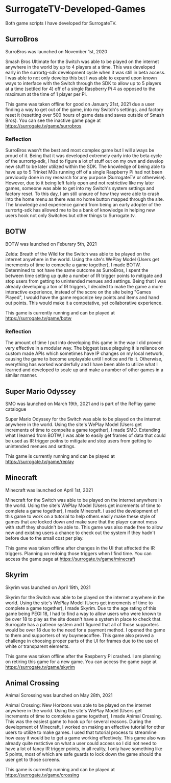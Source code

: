 # SurrogateTV-Developed-Games
Both game scripts I have developed for SurrogateTV. 

## SurroBros
SurroBros was launched on November 1st, 2020

Smash Bros Ultimate for the Switch was able to be played on the internet anywhere in the world by up to 4 players at a time. This was developed early in the surrortg-sdk development cycle when it was still in beta access. I was able to not only develop this but I was able to expand upon known ways to interface with the Switch through the SDK to allow up to 5 players at a time (settled for 4) off of a single Raspberry Pi 4 as opposed to the maximum at the time of 1 player per Pi. 

This game was taken offline for good on January 21st, 2021 due a user finding a way to get out of the game, into my Switch's settings, and factory reset it (resetting over 500 hours of game data and saves outside of Smash Bros). You can see the inactive game page at https://surrogate.tv/game/surrobros

### Reflection

SurroBros wasn't the best and most complex game but I will always be proud of it. Being that it was developed extremely early into the beta cycle of the surrortg-sdk, I had to figure a lot of stuff out on my own and develop new stuff to be later utilized within the SDK. The knowledge of being able to have up to 5 Trinket M0s running off of a single Raspberry Pi had not been previously done in my research for any purpose (SurrogateTV or otherwise). However, due to it being left fairly open and not restrictive like my later games, someone was able to get into my Switch's system settings and factory reset. To this day, I am still unsure of how they were able to crash into the home menu as there was no home button mapped through the site. The knowledge and experience gained from being an early adopter of the surrortg-sdk has allowed me to be a bank of knowledge in helping new users hook not only Switches but other things to Surrogate.tv. 

## BOTW
BOTW was launched on Feburary 5th, 2021

Zelda: Breath of the Wild for the Switch was able to be played on the internet anywhere in the world. Using the site's WePlay Model (Users get increments of time to compelte a game together), I made BOTW. Determined to not have the same outcome as SurroBros, I spent the between time setting up quite a number of IR trigger points to mitigate and stop users from getting to unintended menues and settings. Being that I was already developing a ton of IR triggers, I decided to make the game a more interactive experience, instead of the score on the site being "Games Played", I would have the game regocnize key points and items and hand out points. This would make it a competative, yet collaborative experience. 

This game is currently running and can be played at https://surrogate.tv/game/botw

### Reflection

The amount of time I put into developing this game in the way I did proved very effective in a modular way. The biggest issue plaguing it is reliance on custom made APIs which sometimes have IP changes on my local network, causing the game to become unplayable until I notice and fix it. Otherwise, everything has worked wonderfully and I have been able to utilize what I learned and developed to scale up and make a number of other games in a similar manner. 

## Super Mario Odyssey 
SMO was launched on March 19th, 2021 and is part of the RePlay game catalogue

Super Mario Odyssey for the Switch was able to be played on the internet anywhere in the world. Using the site's WePlay Model (Users get increments of time to compelte a game together), I made SMO. Extending what I learned from BOTW, I was able to easily get frames of data that could be used as IR trigger poitns to mitigate and stop users from getting to unintended menues and settings. 

This game is currently running and can be played at https://surrogate.tv/game/replay

## Minecraft
Minecraft was launched on April 1st, 2021

Minecraft for the Switch was able to be played on the internet anywhere in the world. Using the site's WePlay Model (Users get increments of time to complete a game together), I made Minecraft. I used the development of this game to work on a tutorial to help others easily make these style of games that are locked down and make sure that the player cannot mess with stuff they shouldn't be able to. This game was also made free to allow new and existing users a chance to check out the system if they hadn't before due to the small cost per play. 

This game was taken offline after changes in the UI that affected the IR triggers. Planning on redoing those triggers when I find time. You can access the game page at https://surrogate.tv/game/minecraft

## Skyrim
Skyrim was launched on April 19th, 2021

Skyrim for the Switch was able to be played on the internet anywhere in the world. Using the site's WePlay Model (Users get increments of time to complete a game together), I made Skyrim. Due to the age rating of this game being PEGI 18, I had to find a way to allow users who were known to be over 18 to play as the site doesn't have a system in place to check that. Surrogate has a patreon system and I figured that all of those supporters would be over 18 due to the need for a payment method. I opened the game to them and supporters of my buymeacoffee. This game also proved a challenge in choosing proper parts of the UI for frames due to the use of white or transparent elements. 

This game was taken offline after the Raspberry Pi crashed. I am planning on retiring this game for a new game. You can access the game page at  https://surrogate.tv/game/skyrim

## Animal Crossing
Animal Scrossing was launched on May 28th, 2021

Animal Crossing: New Horizons was able to be played on the internet anywhere in the world. Using the site's WePlay Model (Users get increments of time to complete a game together), I made Animal Crossing. This was the easiest game to hook up for several reasons. During the development of Minecraft, I worked on making an effective tutorial for other users to utilize to make games. I used that tutorial process to streamline how easy it would be to get a game working effectively. This game also was already quite restictive on what a user could access so I did not need to have a lot of fancy IR trigger points, in all reality, I only have something like 5 points, most of which are safe guards to lock down the game should the user get to those screens. 

This game is currently running and can be played at https://surrogate.tv/game/crossing
